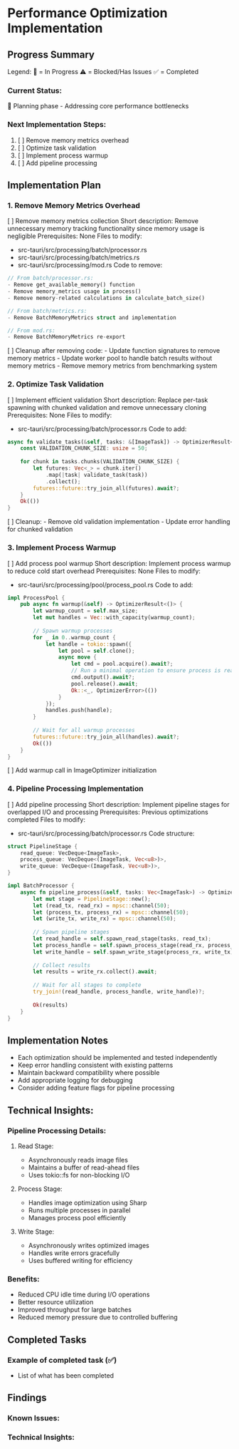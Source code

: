 # Performance Optimization Implementation

## Progress Summary

Legend:
🔄 = In Progress
⚠️ = Blocked/Has Issues
✅ = Completed

### Current Status:
🔄 Planning phase - Addressing core performance bottlenecks

### Next Implementation Steps:
1. [ ] Remove memory metrics overhead
2. [ ] Optimize task validation
3. [ ] Implement process warmup
4. [ ] Add pipeline processing

## Implementation Plan

### 1. Remove Memory Metrics Overhead

[ ] Remove memory metrics collection
   Short description: Remove unnecessary memory tracking functionality since memory usage is negligible
   Prerequisites: None
   Files to modify:
   - src-tauri/src/processing/batch/processor.rs
   - src-tauri/src/processing/batch/metrics.rs
   - src-tauri/src/processing/mod.rs
   Code to remove:
   ```rust
   // From batch/processor.rs:
   - Remove get_available_memory() function
   - Remove memory_metrics usage in process()
   - Remove memory-related calculations in calculate_batch_size()
   
   // From batch/metrics.rs:
   - Remove BatchMemoryMetrics struct and implementation
   
   // From mod.rs:
   - Remove BatchMemoryMetrics re-export
   ```
   [ ] Cleanup after removing code:
    - Update function signatures to remove memory metrics
    - Update worker pool to handle batch results without memory metrics
    - Remove memory metrics from benchmarking system

### 2. Optimize Task Validation

[ ] Implement efficient validation
   Short description: Replace per-task spawning with chunked validation and remove unnecessary cloning
   Prerequisites: None
   Files to modify:
   - src-tauri/src/processing/batch/processor.rs
   Code to add:
   ```rust
   async fn validate_tasks(&self, tasks: &[ImageTask]) -> OptimizerResult<()> {
       const VALIDATION_CHUNK_SIZE: usize = 50;
       
       for chunk in tasks.chunks(VALIDATION_CHUNK_SIZE) {
           let futures: Vec<_> = chunk.iter()
               .map(|task| validate_task(task))
               .collect();
           futures::future::try_join_all(futures).await?;
       }
       Ok(())
   }
   ```
   [ ] Cleanup:
    - Remove old validation implementation
    - Update error handling for chunked validation

### 3. Implement Process Warmup

[ ] Add process pool warmup
   Short description: Implement process warmup to reduce cold start overhead
   Prerequisites: None
   Files to modify:
   - src-tauri/src/processing/pool/process_pool.rs
   Code to add:
   ```rust
   impl ProcessPool {
       pub async fn warmup(&self) -> OptimizerResult<()> {
           let warmup_count = self.max_size;
           let mut handles = Vec::with_capacity(warmup_count);
           
           // Spawn warmup processes
           for _ in 0..warmup_count {
               let handle = tokio::spawn({
                   let pool = self.clone();
                   async move {
                       let cmd = pool.acquire().await?;
                       // Run a minimal operation to ensure process is ready
                       cmd.output().await?;
                       pool.release().await;
                       Ok::<_, OptimizerError>(())
                   }
               });
               handles.push(handle);
           }
           
           // Wait for all warmup processes
           futures::future::try_join_all(handles).await?;
           Ok(())
       }
   }
   ```
   [ ] Add warmup call in ImageOptimizer initialization

### 4. Pipeline Processing Implementation

[ ] Add pipeline processing
   Short description: Implement pipeline stages for overlapped I/O and processing
   Prerequisites: Previous optimizations completed
   Files to modify:
   - src-tauri/src/processing/batch/processor.rs
   Code structure:
   ```rust
   struct PipelineStage {
       read_queue: VecDeque<ImageTask>,
       process_queue: VecDeque<(ImageTask, Vec<u8>)>,
       write_queue: VecDeque<(ImageTask, Vec<u8>)>,
   }
   
   impl BatchProcessor {
       async fn pipeline_process(&self, tasks: Vec<ImageTask>) -> OptimizerResult<Vec<OptimizationResult>> {
           let mut stage = PipelineStage::new();
           let (read_tx, read_rx) = mpsc::channel(50);
           let (process_tx, process_rx) = mpsc::channel(50);
           let (write_tx, write_rx) = mpsc::channel(50);
           
           // Spawn pipeline stages
           let read_handle = self.spawn_read_stage(tasks, read_tx);
           let process_handle = self.spawn_process_stage(read_rx, process_tx);
           let write_handle = self.spawn_write_stage(process_rx, write_tx);
           
           // Collect results
           let results = write_rx.collect().await;
           
           // Wait for all stages to complete
           try_join!(read_handle, process_handle, write_handle)?;
           
           Ok(results)
       }
   }
   ```

## Implementation Notes
- Each optimization should be implemented and tested independently
- Keep error handling consistent with existing patterns
- Maintain backward compatibility where possible
- Add appropriate logging for debugging
- Consider adding feature flags for pipeline processing

## Technical Insights:

### Pipeline Processing Details:
1. Read Stage:
   - Asynchronously reads image files
   - Maintains a buffer of read-ahead files
   - Uses tokio::fs for non-blocking I/O

2. Process Stage:
   - Handles image optimization using Sharp
   - Runs multiple processes in parallel
   - Manages process pool efficiently

3. Write Stage:
   - Asynchronously writes optimized images
   - Handles write errors gracefully
   - Uses buffered writing for efficiency

### Benefits:
- Reduced CPU idle time during I/O operations
- Better resource utilization
- Improved throughput for large batches
- Reduced memory pressure due to controlled buffering

## Completed Tasks

### Example of completed task (✅)
- List of what has been completed

## Findings

### Known Issues:

### Technical Insights: